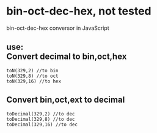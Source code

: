 bin-oct-dec-hex, not tested
===========================

bin-oct-dec-hex conversor in JavaScript

use:  
Convert decimal to bin,oct,hex
------------------------------
```
toN(329,2) //to bin
toN(329,8) //to oct
toN(329,16) //to hex
```
Convert bin,oct,ext to decimal
------------------------------
```
toDecimal(329,2) //to dec
toDecimal(329,8) //to dec
toDecimal(329,16) //to dec
```